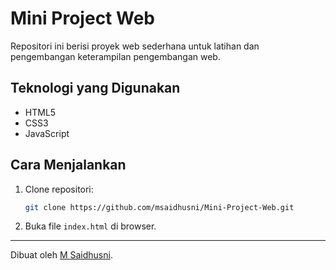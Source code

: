 # Mini Project Web

Repositori ini berisi proyek web sederhana untuk latihan dan pengembangan keterampilan pengembangan web.

## Teknologi yang Digunakan
- HTML5
- CSS3
- JavaScript

## Cara Menjalankan
1. Clone repositori:
   ```bash
   git clone https://github.com/msaidhusni/Mini-Project-Web.git
   ```
2. Buka file `index.html` di browser.

---

Dibuat oleh [M Saidhusni](https://github.com/msaidhusni).


